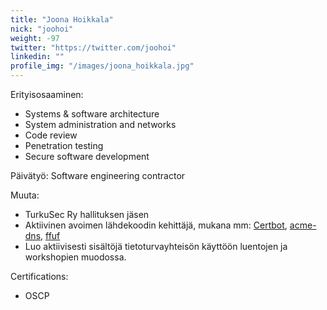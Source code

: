 ```yaml
---
title: "Joona Hoikkala"
nick: "joohoi"
weight: -97
twitter: "https://twitter.com/joohoi"
linkedin: ""
profile_img: "/images/joona_hoikkala.jpg"
---
```


Erityisosaaminen:
* Systems & software architecture
* System administration and networks
* Code review
* Penetration testing
* Secure software development

Päivätyö: Software engineering contractor

Muuta:
* TurkuSec Ry hallituksen jäsen
* Aktiivinen avoimen lähdekoodin kehittäjä, mukana mm: [Certbot](https://github.com/certbot/certbot/), [acme-dns](https://github.com/joohoi/acme-dns), [ffuf](https://github.com/ffuf/ffuf)
* Luo aktiivisesti sisältöjä tietoturvayhteisön käyttöön luentojen ja workshopien muodossa.

Certifications:
* OSCP
